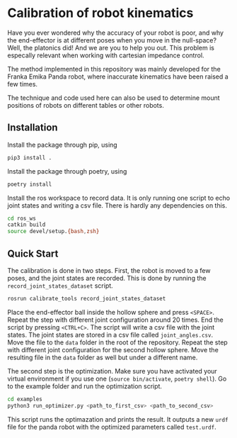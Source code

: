 # Calibration of robot kinematics

Have you ever wondered why the accuracy of your robot is poor, and why the
end-effector is at different poses when you move in the null-space? Well, 
the platonics did! And we are you to help you out. This problem is especally 
relevant when working with cartesian impedance control.

The method implemented in this repository was mainly developed for the Franka
Emika Panda robot, where inaccurate kinematics have been raised a few times.

The technique and code used here can also be used to determine mount positions
of robots on different tables or other robots.

## Installation

Install the package through pip, using 
```bash
pip3 install .
```

Install the package through poetry, using
```bash
poetry install
```

Install the ros workspace to record data. It is only running one script to 
echo joint states and writing a csv file. There is hardly any dependencies
on this.

```bash
cd ros_ws
catkin build
source devel/setup.{bash,zsh}
```

## Quick Start

The calibration is done in two steps. First, the robot is moved to a few
poses, and the joint states are recorded. This is done by running the
`record_joint_states_dataset` script.

```bash
rosrun calibrate_tools record_joint_states_dataset
```
Place the end-effector ball inside the hollow sphere and press `<SPACE>`.
Repeat the step with different joint configuration around 20 times.
End the script by pressing `<CTRL+C>`.
The script will write a csv file with the
joint states.
The joint states are stored in a csv file called `joint_angles.csv`. Move
the file to the `data` folder in the root of the repository. 
Repeat the step with different joint configuration for the second hollow sphere. 
Move the resulting file in the `data` folder as well but under a different name.

The second step is the optimization. Make sure you have activated your virtual
environment if you use one (`source bin/activate`, `poetry shell`). Go to the
example folder and run  the optimization script.

```bash
cd examples
python3 run_optimizer.py <path_to_first_csv> <path_to_second_csv>
```

This script runs the optimazation and prints the result. It outputs a new `urdf`
file for the panda robot with the optimized parameters called `test.urdf`.


